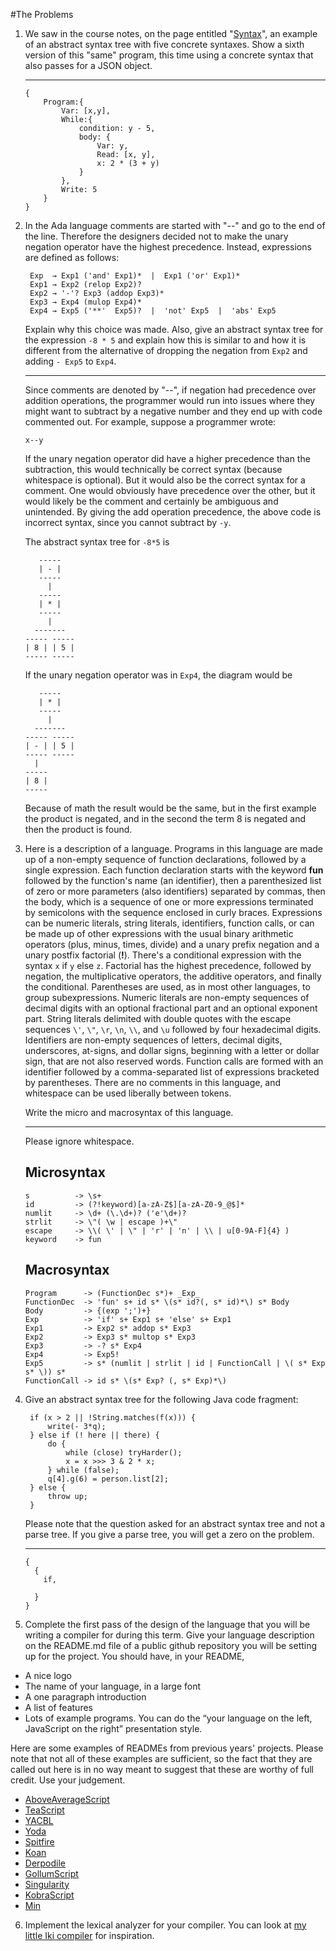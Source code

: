 #The Problems
1. We saw in the course notes, on the page entitled "[Syntax](http://cs.lmu.edu/~ray/notes/syntax/)", an example of an abstract syntax tree with five concrete syntaxes. Show a sixth version of this "same" program, this time using a concrete syntax that also passes for a JSON object.
    * * *

    ```
    {
        Program:{
            Var: [x,y],
            While:{
                condition: y - 5,
                body: {
                    Var: y,
                    Read: [x, y],
                    x: 2 * (3 + y)
                }
            },
            Write: 5
        }
    }
    ```  
2. In the Ada language comments are started with "--" and go to the end of the line. Therefore the designers decided not to make the unary negation operator have the highest precedence. Instead, expressions are defined as follows:

   ```
    Exp  → Exp1 ('and' Exp1)*  |  Exp1 ('or' Exp1)*
    Exp1 → Exp2 (relop Exp2)?
    Exp2 → '-'? Exp3 (addop Exp3)*
    Exp3 → Exp4 (mulop Exp4)*
    Exp4 → Exp5 ('**'  Exp5)?  |  'not' Exp5  |  'abs' Exp5
   ```

   Explain why this choice was made. Also, give an abstract syntax tree for the expression `-8 * 5` and explain how this is similar to and how it is different from the alternative of dropping the negation from `Exp2` and adding `- Exp5` to `Exp4`.

    * * *

    Since comments are denoted by "--", if negation had precedence over addition operations, the programmer would run into issues where they might want to subtract by a negative number and they end up with code commented out. For example, suppose a programmer wrote:

    ```
    x--y
    ```
    If the unary negation operator did have a higher precedence than the subtraction, this would technically be correct syntax (because whitespace is optional). But it would also be the correct syntax for a comment. One would obviously have precedence over the other, but it would likely be the comment and certainly be ambiguous and unintended. By giving the add operation precedence, the above code is incorrect syntax, since you cannot subtract by `-y`. 

    The abstract syntax tree for `-8*5` is

    ```
       -----
       | - |
       -----
         |
       -----
       | * |
       -----
         |
      -------
    ----- -----
    | 8 | | 5 |
    ----- -----
    ```

    If the unary negation operator was in `Exp4`, the diagram would be
    ```
       -----
       | * |
       -----
         |
      -------
    ----- -----
    | - | | 5 |
    ----- -----
      |
    -----
    | 8 |
    -----
    ```

    Because of math the result would be the same, but in the first example the product is negated, and in the second the term 8 is negated and then the product is found.

3. Here is a description of a language. Programs in this language are made up of a non-empty sequence of function declarations, followed by a single expression. Each function declaration starts with the keyword **fun** followed by the function's name (an identifier), then a parenthesized list of zero or more parameters (also identifiers) separated by commas, then the body, which is a sequence of one or more expressions terminated by semicolons with the sequence enclosed in curly braces. Expressions can be numeric literals, string literals, identifiers, function calls, or can be made up of other expressions with the usual binary arithmetic operators (plus, minus, times, divide) and a unary prefix negation and a unary postfix factorial (**!**). There's a conditional expression with the syntax `x` if `y` else `z`. Factorial has the highest precedence, followed by negation, the multiplicative operators, the additive operators, and finally the conditional. Parentheses are used, as in most other languages, to group subexpressions. Numeric literals are non-empty sequences of decimal digits with an optional fractional part and an optional exponent part. String literals delimited with double quotes with the escape sequences `\'`, `\"`, `\r`, `\n`, `\\`, and `\u` followed by four hexadecimal digits. Identifiers are non-empty sequences of letters, decimal digits, underscores, at-signs, and dollar signs, beginning with a letter or dollar sign, that are not also reserved words. Function calls are formed with an identifier followed by a comma-separated list of expressions bracketed by parentheses. There are no comments in this language, and whitespace can be used liberally between tokens.

   Write the micro and macrosyntax of this language.

    * * *

    Please ignore whitespace.

    ## Microsyntax

    ```
    s          -> \s+
    id         -> (?!keyword)[a-zA-Z$][a-zA-Z0-9_@$]*
    numlit     -> \d+ (\.\d+)? ('e'\d+)?
    strlit     -> \"( \w | escape )+\"
    escape     -> \\( \' | \" | 'r' | 'n' | \\ | u[0-9A-F]{4} )
    keyword    -> fun
    ```

    ## Macrosyntax

    ```
    Program      -> (FunctionDec s*)+ _Exp_
    FunctionDec  -> 'fun' s+ id s* \(s* id?(, s* id)*\) s* Body
    Body         -> {(exp ';')+}
    Exp          -> 'if' s+ Exp1 s+ 'else' s+ Exp1
    Exp1         -> Exp2 s* addop s* Exp3
    Exp2         -> Exp3 s* multop s* Exp3
    Exp3         -> -? s* Exp4
    Exp4         -> Exp5!
    Exp5         -> s* (numlit | strlit | id | FunctionCall | \( s* Exp s* \)) s*
    FunctionCall -> id s* \(s* Exp? (, s* Exp)*\)
    ```

4. Give an abstract syntax tree for the following Java code fragment:

   ```
    if (x > 2 || !String.matches(f(x))) {
        write(- 3*q);
    } else if (! here || there) {
        do {
            while (close) tryHarder();
            x = x >>> 3 & 2 * x;
        } while (false);
        q[4].g(6) = person.list[2];
    } else {
        throw up;
    }
   ```

   Please note that the question asked for an abstract syntax tree and not a parse tree. If you give a parse tree, you will get a zero on the problem.

    * * *
    ```
    {
      {
        if,
        
      }
    }
    ```


5. Complete the first pass of the design of the language that you will be writing a compiler for during this term. Give your language description on the README.md file of a public github repository you will be setting up for the project. You should have, in your README,
  * A nice logo
  * The name of your language, in a large font
  * A one paragraph introduction
  * A list of features
  * Lots of example programs. You can do the “your language on the left, JavaScript on the right” presentation style.

   Here are some examples of READMEs from previous years' projects. Please note that not all of these examples are sufficient, so the fact that they are called out here is in no way meant to suggest that these are worthy of full credit. Use your judgement.

  * [AboveAverageScript](https://github.com/ajohn104/AboveAverageScript)
  * [TeaScript](https://github.com/alexschneider/teascript)
  * [YACBL](https://github.com/akrs/YACBL)
  * [Yoda](https://github.com/andyjwon/yoda-lang)
  * [Spitfire](https://github.com/jcrawley/spitfire)
  * [Koan](https://github.com/jazzyfresh/koan-lang)
  * [Derpodile](https://github.com/thathalfkorean/cmsi488)
  * [GollumScript](https://github.com/r2d32/GollumScript)
  * [Singularity](https://github.com/waverill7/Singularity)
  * [KobraScript](https://github.com/AuthorOfTheSurf/kobra-script)
  * [Min](https://github.com/offDaCharts/min)

6. Implement the lexical analyzer for your compiler. You can look at [my little Iki compiler](https://github.com/rtoal/iki-compiler) for inspiration.